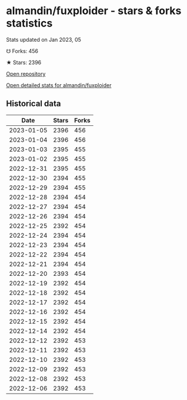 # almandin/fuxploider - stars & forks statistics

Stats updated on Jan 2023, 05

☋ Forks: 456

★ Stars: 2396

[Open repository](https://github.com/almandin/fuxploider)

[Open detailed stats for almandin/fuxploider](https://reviewgithub.com/rep/almandin/fuxploider)

## Historical data
| Date | Stars | Forks |
|------|-------|-------|
| 2023-01-05 | 2396 | 456 | 
| 2023-01-04 | 2396 | 456 | 
| 2023-01-03 | 2395 | 455 | 
| 2023-01-02 | 2395 | 455 | 
| 2022-12-31 | 2395 | 455 | 
| 2022-12-30 | 2394 | 455 | 
| 2022-12-29 | 2394 | 455 | 
| 2022-12-28 | 2394 | 454 | 
| 2022-12-27 | 2394 | 454 | 
| 2022-12-26 | 2394 | 454 | 
| 2022-12-25 | 2392 | 454 | 
| 2022-12-24 | 2394 | 454 | 
| 2022-12-23 | 2394 | 454 | 
| 2022-12-22 | 2394 | 454 | 
| 2022-12-21 | 2394 | 454 | 
| 2022-12-20 | 2393 | 454 | 
| 2022-12-19 | 2392 | 454 | 
| 2022-12-18 | 2392 | 454 | 
| 2022-12-17 | 2392 | 454 | 
| 2022-12-16 | 2392 | 454 | 
| 2022-12-15 | 2392 | 454 | 
| 2022-12-14 | 2392 | 454 | 
| 2022-12-12 | 2392 | 453 | 
| 2022-12-11 | 2392 | 453 | 
| 2022-12-10 | 2392 | 453 | 
| 2022-12-09 | 2392 | 453 | 
| 2022-12-08 | 2392 | 453 | 
| 2022-12-06 | 2392 | 453 | 

